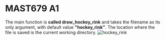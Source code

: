 # MAST679 A1

The main function is **called draw_hockey_rink** and takes the filename as its only argument, with default value **"hockey_rink"**. The location where the file is saved is the current working directory. 
![hockey_rink](https://user-images.githubusercontent.com/77307483/191118011-22f1e64e-5391-4882-99dc-1280edfabd4e.png)
